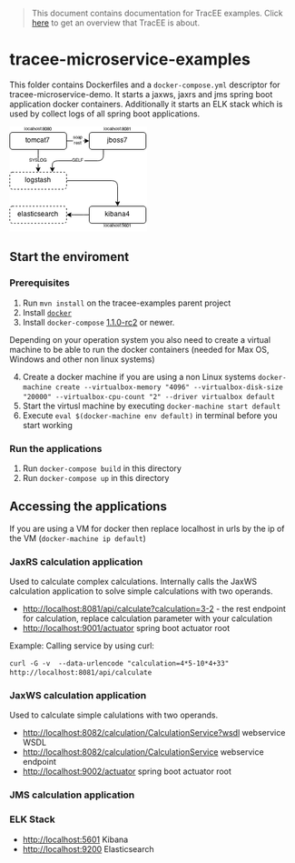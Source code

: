 > This document contains documentation for TracEE examples. Click [here](/README.md) to get an overview that TracEE is about.

# tracee-microservice-examples

This folder contains Dockerfiles and a `docker-compose.yml` descriptor for tracee-microservice-demo. It starts a jaxws, jaxrs and jms spring boot application docker containers.
Additionally it starts an ELK stack which is used by collect logs of all spring boot applications.

![overview](docker.png?raw=true)

## Start the enviroment

### Prerequisites

1. Run `mvn install` on the tracee-examples parent project
2. Install [`docker`](https://docs.docker.com/installation/)
3. Install `docker-compose` [1.1.0-rc2](https://github.com/docker/fig/releases/tag/1.1.0-rc2) or newer.

Depending on your operation system you also need to create a virtual machine to be able to run the docker containers (needed for Max OS, Windows and other non linux systems)

4. Create a docker machine if you are using a non Linux systems `docker-machine create --virtualbox-memory "4096" --virtualbox-disk-size "20000" --virtualbox-cpu-count "2" --driver virtualbox default`
5. Start the virtusl machine by executing `docker-machine start default` 
6. Execute `eval $(docker-machine env default)` in terminal before you start working

### Run the applications
1. Run `docker-compose build` in this directory
2. Run `docker-compose up` in this directory

## Accessing the applications

If you are using a VM for docker then replace localhost in urls by the ip of the VM (`docker-machine ip default`) 

### JaxRS calculation application 

Used to calculate complex calculations. Internally calls the JaxWS calculation application to solve simple calculations with two operands.

* [http://localhost:8081/api/calculate?calculation=3-2](http://localhost:8081/api/calculate?calculation=3-2) - the rest endpoint for calculation, replace calculation parameter with your calculation
* [http://localhost:9001/actuator](http://localhost:9001/actuator) spring boot actuator root

Example: Calling service by using curl:

    curl -G -v  --data-urlencode "calculation=4*5-10*4+33" http://localhost:8081/api/calculate



### JaxWS calculation application

Used to calculate simple calulations with two operands.

* [http://localhost:8082/calculation/CalculationService?wsdl](http://localhost:8082/calculation/CalculationService?wsdl) webservice WSDL
* [http://localhost:8082/calculation/CalculationService](http://localhost:8082/calculation/CalculationService) webservice endpoint
* [http://localhost:9002/actuator](http://localhost:9002/actuator) spring boot actuator root

### JMS calculation application


### ELK Stack

* [http://localhost:5601](http://localhost:5601) Kibana
* [http://localhost:9200](http://localhost:9200) Elasticsearch






